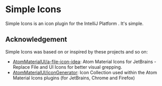 # Simple Icons

<!-- Plugin description -->
Simple Icons is an icon plugin for the IntelliJ Platform . It's simple.
<!-- Plugin description end -->

## Acknowledgement

Simple Icons was based on or inspired by these projects and so on:
- [AtomMaterialUI/a-file-icon-idea](https://github.com/AtomMaterialUI/a-file-icon-idea): Atom Material Icons for JetBrains - Replace File and UI Icons for better visual grepping.
- [AtomMaterialUI/iconGenerator](https://github.com/AtomMaterialUI/iconGenerator): Icon Collection used within the Atom Material Icons plugins (for JetBrains, Chrome and Firefox)